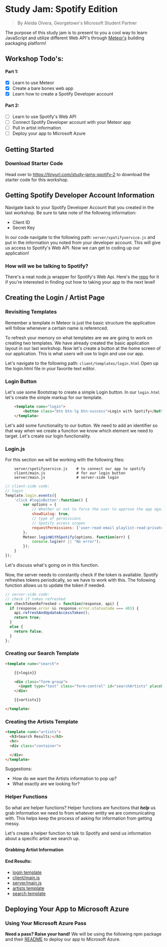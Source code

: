 # Study Jam: Spotify Edition
> By Aleida Olvera, Georgetown's Microsoft Student Partner

The purpose of this study jam is to present to you a cool way to learn JavaScript and utilize different Web API's through [Meteor's](https://www.meteor.com/ "Meteor: An open source platform for web, mobile, and desktop.") building packaging platform!

## Workshop Todo's:
#### Part 1:
- [x] Learn to use Meteor
- [x] Create a bare bones web app
- [x] Learn how to create a Spotify Developer account

#### Part 2:
- [ ] Learn to use Spotify's Web API
- [ ] Connect Spotify Developer account with your Meteor app
- [ ] Pull in artist information
- [ ] Deploy your app to Microsoft Azure

## Getting Started
### Download Starter Code
Head over to https://tinyurl.com/study-jams-spotify-2 to download the starter code for this workshop.

## Getting Spotify Developer Account Information
Navigate back to your Spotify Developer Account that you created in the last workshop. Be sure to take note of the following information:
- Client ID
- Secret Key

In our code navigate to the following path:
`server/spotifyservice.js` and put in the information you noted from your developer account. This will give us access to Spotify's Web API. Now we can get to coding up our application!

### How will we be talking to Spotify?
There's a neat node.js wrapper for Spotify's Web Api. Here's the [repo](https://github.com/thelinmichael/spotify-web-api-node) for it if you're interested in finding out how to taking your app to the next level!

## Creating the Login / Artist Page
### Revisiting Templates
Remember a template in Meteor is just the basic structure the application will follow whenever a certain name is referenced.

To refresh your memory on what templates are we are going to work on creating two templates. We have already created the basic application layout in our last workshop. Now let's create a button at the home screen of our application. This is what users will use to login and use our app.

Let's navigate to the following path: `client/templates/login.html`
Open up the login.html file in your favorite text editor.

### Login Button
Let's use some Bootstrap to create a simple Login button. In our `login.html` let's create the simple markup for our template.

```HTML
    <template name="login">
        <button class="btn btn-lg btn-success">Login with Spotify</button>
    </template>
```

Let's add some functionality to our button. We need to add an identifier so that way when we create a funciton we know which element we need to target. Let's create our login functionality.

### Login.js
For this section we will be working with the following files:

        server/spotifyservice.js    # to connect our app to spotify
        client/main.js              # for our login button
        server/main.js              # server-side login

```js
// client-side code:
// login
Template.login.events({
    'click #loginButton':function() {
        var options = {
            // Whether or not to force the user to approve the app again if they’ve already done so.
            showDialog: true,
            // type of permissions
            // Spotify access scopes
            requestPermissions: ['user-read-email playlist-read-private playlist-modify-public playlist-modify-private playlist-read-collaborative']
        };
        Meteor.loginWithSpotify(options, function(err) {
            console.log(err || "No error");
        });
    }
});
```
Let's discuss what's going on in this function.

Now, the server needs to constantly check if the token is available. Spotify refreshes tokens periodically, so we have to work with this. The following function allows us to update the token if needed.

```js
// server-side code:
// check if token refreshed
var checkTokenRefreshed = function(response, api) {
  if (response.error && response.error.statusCode === 401) {
    api.refreshAndUpdateAccessToken();
    return true;
  }
  else {
    return false;
  }
};
```
### Creating our Search Template

```HTML
<template name="search">

    {{>login}}

    <div class="form-group">
      <input type="text" class="form-control" id="searchArtists" placeholder="Search for Artists">
    </div>

    {{>artists}}

</template>
```

### Creating the Artists Template
```HTML
<template name="artists">
  <h3>Search Results:</h3>
  <hr>
  <div class="container">

  </div>
</template>
```

Suggestions:
- How do we want the Artists information to pop up?
- What exactly are we looking for?

### Helper Functions
So what are helper functions? Helper functions are functions that _**help**_ us grab information we need to from whatever entity we are communicating with. This helps keep the process of asking for information from getting messy.

Let's create a helper function to talk to Spotify and send us information about a specific artist we search up.

#### Grabbing Artist Information

#### End Results:
- [login template](final/client/templates/login.html)
- [client/main.js](final/client/main.js)
- [server/main.js](final/server/main.js)
- [artists template](final/client/templates/artists.html)
- [search template](final/client/templates/search.html)

## Deploying Your App to Microsoft Azure
### Using Your Microsoft Azure Pass
**Need a pass? Raise your hand!**
We will be using the following npm package and their [README](https://github.com/christopheranderson/azure-demeteorizer) to deploy our app to Microsoft Azure.

